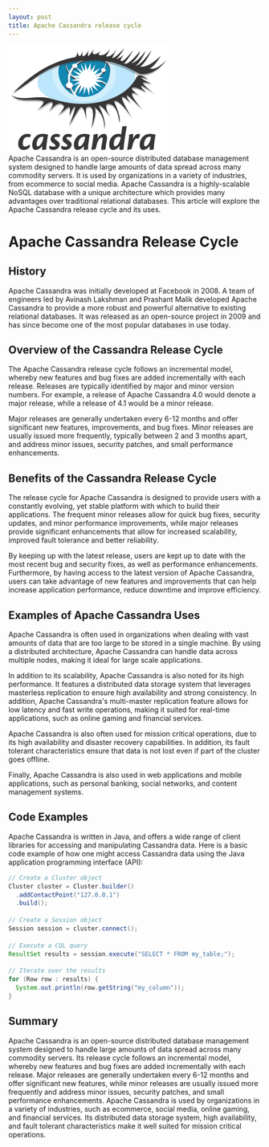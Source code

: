 ```yaml
---
layout: post
title: Apache Cassandra release cycle
---
```

<div class="row">
    <div class="col-sm-2">
        <img src="/images/cassandra.png" alt="Cassandra logo"/>
    </div>
    <div class="col-sm-10">
        Apache Cassandra is an open-source distributed database management system designed to handle large amounts of data spread across many commodity servers. It is used by organizations in a variety of industries, from ecommerce to social media. Apache Cassandra is a highly-scalable NoSQL database with a unique architecture which provides many advantages over traditional relational databases. This article will explore the Apache Cassandra release cycle and its uses.
    </div>
</div>

<meta property="og:title" content="Apache Cassandra Release Cycle">
<meta property="og:description" content="An overview of the Apache Cassandra release cycle, detailing its history, major versions, minor releases, and point releases, along with code examples demonstrating new features.">
<meta property="og:type" content="article">
<meta property="og:url" content="https://blog.released.info/2022/05/30/apache-cassandra-release-cycle.html">
<meta property="og:image" content="https://blog.released.info/images/cassandra.png">
<meta property="article:author" content="Released.info Blog Team">
<meta property="article:published_time" content="2022-05-30">


# Apache Cassandra Release Cycle

## History

Apache Cassandra was initially developed at Facebook in 2008. A team of engineers led by Avinash Lakshman and Prashant
Malik developed Apache Cassandra to provide a more robust and powerful alternative to existing relational databases. It
was released as an open-source project in 2009 and has since become one of the most popular databases in use today.

## Overview of the Cassandra Release Cycle

The Apache Cassandra release cycle follows an incremental model, whereby new features and bug fixes are added
incrementally with each release. Releases are typically identified by major and minor version numbers. For example, a
release of Apache Cassandra 4.0 would denote a major release, while a release of 4.1 would be a minor release.

Major releases are generally undertaken every 6-12 months and offer significant new features, improvements, and bug
fixes. Minor releases are usually issued more frequently, typically between 2 and 3 months apart, and address minor
issues, security patches, and small performance enhancements.

## Benefits of the Cassandra Release Cycle

The release cycle for Apache Cassandra is designed to provide users with a constantly evolving, yet stable platform with
which to build their applications. The frequent minor releases allow for quick bug fixes, security updates, and minor
performance improvements, while major releases provide significant enhancements that allow for increased scalability,
improved fault tolerance and better reliability.

By keeping up with the latest release, users are kept up to date with the most recent bug and security fixes, as well as
performance enhancements. Furthermore, by having access to the latest version of Apache Cassandra, users can take
advantage of new features and improvements that can help increase application performance, reduce downtime and improve
efficiency.

## Examples of Apache Cassandra Uses

Apache Cassandra is often used in organizations when dealing with vast amounts of data that are too large to be stored
in a single machine. By using a distributed architecture, Apache Cassandra can handle data across multiple nodes, making
it ideal for large scale applications.

In addition to its scalability, Apache Cassandra is also noted for its high performance. It features a distributed data
storage system that leverages masterless replication to ensure high availability and strong consistency. In addition,
Apache Cassandra's multi-master replication feature allows for low latency and fast write operations, making it suited
for real-time applications, such as online gaming and financial services.

Apache Cassandra is also often used for mission critical operations, due to its high availability and disaster recovery
capabilities. In addition, its fault tolerant characteristics ensure that data is not lost even if part of the cluster
goes offline.

Finally, Apache Cassandra is also used in web applications and mobile applications, such as personal banking, social
networks, and content management systems.

## Code Examples

Apache Cassandra is written in Java, and offers a wide range of client libraries for accessing and manipulating
Cassandra data. Here is a basic code example of how one might access Cassandra data using the Java application
programming interface (API):

``` Java
// Create a Cluster object
Cluster cluster = Cluster.builder()
  .addContactPoint("127.0.0.1")
  .build();

// Create a Session object
Session session = cluster.connect();

// Execute a CQL query
ResultSet results = session.execute("SELECT * FROM my_table;");

// Iterate over the results
for (Row row : results) {
  System.out.println(row.getString("my_column"));
}
```

## Summary

Apache Cassandra is an open-source distributed database management system designed to handle large amounts of data
spread across many commodity servers. Its release cycle follows an incremental model, whereby new features and bug fixes
are added incrementally with each release. Major releases are generally undertaken every 6-12 months and offer
significant new features, while minor releases are usually issued more frequently and address minor issues, security
patches, and small performance enhancements. Apache Cassandra is used by organizations in a variety of industries, such
as ecommerce, social media, online gaming, and financial services. Its distributed data storage system, high
availability, and fault tolerant characteristics make it well suited for mission critical operations.
